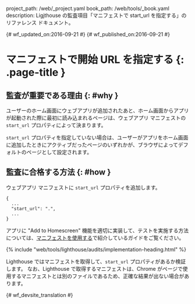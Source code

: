 project_path: /web/_project.yaml
book_path: /web/tools/_book.yaml
description: Ligjthouse の監査項目「マニフェストで start_url を指定する」のリファレンス ドキュメント。

{# wf_updated_on:2016-09-21 #}
{# wf_published_on:2016-09-21 #}

#  マニフェストで開始 URL を指定する {: .page-title }

##  監査が重要である理由 {: #why }

ユーザーのホーム画面にウェブアプリが追加されたあと、ホーム画面からアプリが起動された際に最初に読み込まれるページは、ウェブアプリ マニフェストの `start_url`
プロパティによって決まります。


`start_url` プロパティを指定していない場合は、ユーザーがアプリをホーム画面に追加したときにアクティブだったページのいずれかが、ブラウザによってデフォルトのページとして設定されます。


##  監査に合格する方法 {: #how }

ウェブアプリ マニフェストに `start_url` プロパティを追加します。

    {
      ...
      "start_url": ".",
      ...
    }

アプリに "Add to Homescreen"
機能を適切に実装して、テストを実施する方法については、[マニフェストを使用する](manifest-exists#how)で紹介しているガイドをご覧ください。


{% include "web/tools/lighthouse/audits/implementation-heading.html" %}

Lighthouse ではマニフェストを取得して、`start_url` プロパティがあるか検証します。
なお、Lighthouse で取得するマニフェストは、Chrome がページで使用するマニフェストとは別のファイルであるため、正確な結果が出ない場合があります。



{# wf_devsite_translation #}
